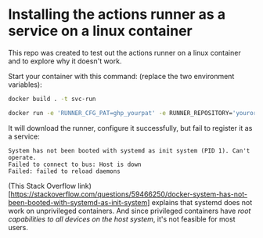 # Installing the actions runner as a service on a linux container

This repo was created to test out the actions runner on a linux container and to explore why it doesn't work.

Start your container with this command: (replace the two environment variables):

```bash
docker build . -t svc-run

docker run -e 'RUNNER_CFG_PAT=ghp_yourpat' -e RUNNER_REPOSITORY='yourorg/yourrepo' -it svc-run /bin/bash
```

It will download the runner, configure it successfully, but fail to register it as a service:

```
System has not been booted with systemd as init system (PID 1). Can't operate.
Failed to connect to bus: Host is down
Failed: failed to reload daemons
```

(This Stack Overflow link)[https://stackoverflow.com/questions/59466250/docker-system-has-not-been-booted-with-systemd-as-init-system] explains that systemd does not work on unprivileged containers. And since privileged containers have _root capabilities to all devices on the host system_, it's not feasible for most users.